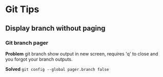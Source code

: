 # Git Tips

## Display branch without paging

### Git branch pager
**Problem**
git branch show output in new screen, requires 'q' to close and you forgot your branch outputs.

**Solved**
`
git config --global pager.branch false
`